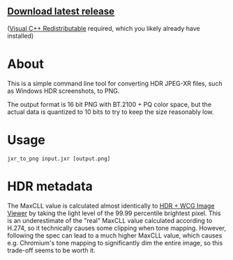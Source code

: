 ## [Download latest release](https://github.com/ledoge/jxr_to_png/releases/latest/download/release.zip)
([Visual C++ Redistributable](https://aka.ms/vs/17/release/vc_redist.x64.exe) required, which you likely already have installed)

# About
This is a simple command line tool for converting HDR JPEG-XR files, such as Windows HDR screenshots, to PNG.

The output format is 16 bit PNG with BT.2100 + PQ color space, but the actual data is quantized to 10 bits to try to keep the size reasonably low.

# Usage
```
jxr_to_png input.jxr [output.png]
```

# HDR metadata
The MaxCLL value is calculated almost identically to [HDR + WCG Image Viewer](https://github.com/13thsymphony/HDRImageViewer) by taking the light level of the 99.99 percentile brightest pixel. This is an underestimate of the "real" MaxCLL value calculated according to H.274, so it technically causes some clipping when tone mapping. However, following the spec can lead to a much higher MaxCLL value, which causes e.g. Chromium's tone mapping to significantly dim the entire image, so this trade-off seems to be worth it.
